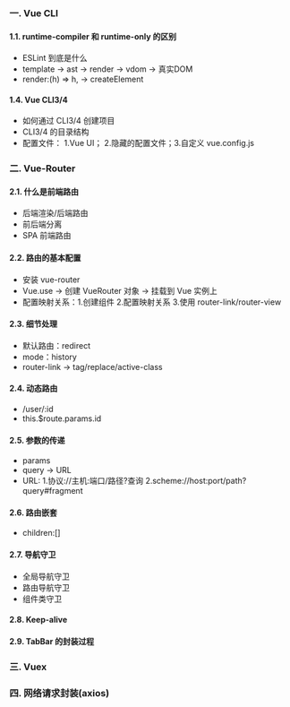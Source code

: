 ### 一. Vue CLI
#### 1.1. runtime-compiler 和 runtime-only 的区别
- ESLint 到底是什么
- template -> ast -> render -> vdom -> 真实DOM
- render:(h) => h, -> createElement

#### 1.4. Vue CLI3/4
- 如何通过 CLI3/4 创建项目
- CLI3/4 的目录结构
- 配置文件： 1.Vue UI； 2.隐藏的配置文件；3.自定义 vue.config.js

### 二. Vue-Router
#### 2.1. 什么是前端路由
- 后端渲染/后端路由
- 前后端分离
- SPA 前端路由

#### 2.2. 路由的基本配置
- 安装 vue-router
- Vue.use -> 创建 VueRouter 对象 -> 挂载到 Vue 实例上
- 配置映射关系：1.创建组件 2.配置映射关系 3.使用 router-link/router-view

#### 2.3. 细节处理
- 默认路由：redirect
- mode：history
- router-link -> tag/replace/active-class

#### 2.4. 动态路由
- /user/:id
- this.$route.params.id

#### 2.5. 参数的传递
- params
- query -> URL
- URL: 1.协议://主机:端口/路径?查询 2.scheme://host:port/path?query#fragment

#### 2.6. 路由嵌套
- children:[]

#### 2.7. 导航守卫
- 全局导航守卫
- 路由导航守卫
- 组件类守卫

#### 2.8. Keep-alive

#### 2.9. TabBar 的封装过程

### 三. Vuex


### 四. 网络请求封装(axios)